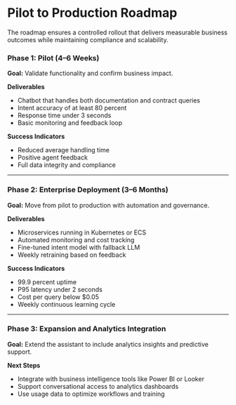 # Pilot to Production Roadmap

The roadmap ensures a controlled rollout that delivers measurable business outcomes while maintaining compliance and scalability.

### Phase 1: Pilot (4–6 Weeks)
**Goal:** Validate functionality and confirm business impact.  

**Deliverables**
- Chatbot that handles both documentation and contract queries  
- Intent accuracy of at least 80 percent  
- Response time under 3 seconds  
- Basic monitoring and feedback loop  

**Success Indicators**
- Reduced average handling time  
- Positive agent feedback  
- Full data integrity and compliance

---

### Phase 2: Enterprise Deployment (3–6 Months)
**Goal:** Move from pilot to production with automation and governance.  

**Deliverables**
- Microservices running in Kubernetes or ECS  
- Automated monitoring and cost tracking  
- Fine-tuned intent model with fallback LLM  
- Weekly retraining based on feedback  

**Success Indicators**
- 99.9 percent uptime  
- P95 latency under 2 seconds  
- Cost per query below $0.05  
- Weekly continuous learning cycle

---

### Phase 3: Expansion and Analytics Integration
**Goal:** Extend the assistant to include analytics insights and predictive support.  

**Next Steps**
- Integrate with business intelligence tools like Power BI or Looker  
- Support conversational access to analytics dashboards  
- Use usage data to optimize workflows and training

